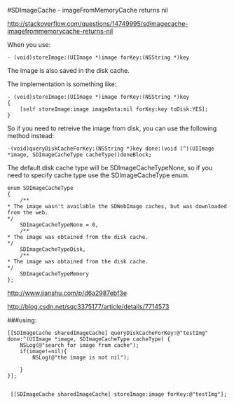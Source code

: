#SDImageCache - imageFromMemoryCache returns nil

http://stackoverflow.com/questions/14749995/sdimagecache-imagefrommemorycache-returns-nil

When you use:

	- (void)storeImage:(UIImage *)image forKey:(NSString *)key

The image is also saved in the disk cache.

The implementation is something like:

	- (void)storeImage:(UIImage *)image forKey:(NSString *)key
	{
	    [self storeImage:image imageData:nil forKey:key toDisk:YES];
	}
	
So if you need to retreive the image from disk, you can use the following method instead:

	-(void)queryDiskCacheForKey:(NSString *)key done:(void (^)(UIImage *image, SDImageCacheType cacheType))doneBlock;

The default disk cache type will be SDImageCacheTypeNone, so if you need to specify cache type use the SDImageCacheType enum.

	enum SDImageCacheType
	{
	    /**
	* The image wasn't available the SDWebImage caches, but was downloaded from the web.
	*/
	    SDImageCacheTypeNone = 0,
	    /**
	* The image was obtained from the disk cache.
	*/
	    SDImageCacheTypeDisk,
	    /**
	* The image was obtained from the disk cache.
	*/
	    SDImageCacheTypeMemory
	};
	
	
http://www.jianshu.com/p/d6a2987ebf3e

http://blog.csdn.net/sqc3375177/article/details/7714573





###using:

    [[SDImageCache sharedImageCache] queryDiskCacheForKey:@"testImg" done:^(UIImage *image, SDImageCacheType cacheType) {
        NSLog(@"search for image from cache");
        if(image!=nil){
            NSLog(@"the image is not nil");
            
        }
    }];
    
    
     [[SDImageCache sharedImageCache] storeImage:image forKey:@"testImg"];